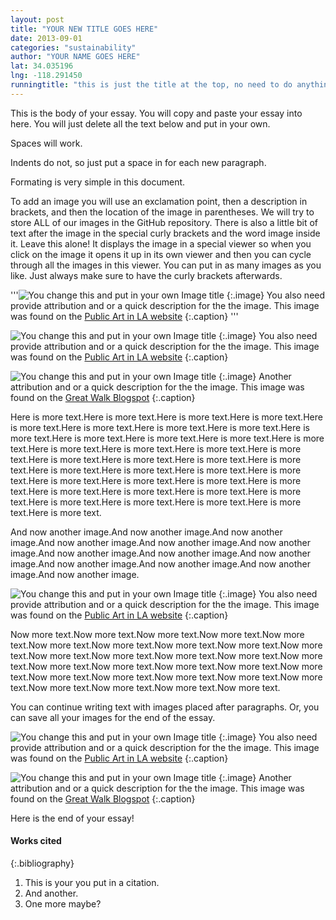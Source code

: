 ```yaml
---
layout: post
title: "YOUR NEW TITLE GOES HERE"
date: 2013-09-01
categories: "sustainability" 
author: "YOUR NAME GOES HERE"
lat: 34.035196
lng: -118.291450
runningtitle: "this is just the title at the top, no need to do anything here"
---
```

This is the body of your essay. You will copy and paste your essay into here. You will just delete all the text below and put in your own.

Spaces will work.

Indents do not, so just put a space in for each new paragraph.

Formating is very simple in this document. 

To add an image you will use an exclamation point, then a description in brackets, and then the location of the image in parentheses. We will try to store ALL of our images in the GitHub repository.  There is also a little bit of text after the image in the special curly brackets and the word image inside it. Leave this alone! It displays the image in a special viewer so when you click on the image it opens it up in its own viewer and then you can cycle through all the images in this viewer. You can put in as many images as you like. Just always make sure to have the curly brackets afterwards.

'''![You change this and put in your own Image title](images/example1.jpg)
   {:.image}
You also need provide attribution and or a quick description for the the image. This image was found on the [Public Art in LA website](http://www.publicartinla.com/LA_murals/Hollywood/cat_fairfax.html)
   {:.caption} '''
   
   ![You change this and put in your own Image title](images/example1.jpg)
   {:.image}
You also need provide attribution and or a quick description for the the image. This image was found on the [Public Art in LA website](http://www.publicartinla.com/LA_murals/Hollywood/cat_fairfax.html)
   {:.caption} 
   
![You change this and put in your own Image title](images/example2.jpg)
   {:.image}
Another attribution and or a quick description for the the image. This image was found on the [Great Walk Blogspot](http://greatlawalk.blogspot.com/2016/11/)
   {:.caption} 

Here is more text.Here is more text.Here is more text.Here is more text.Here is more text.Here is more text.Here is more text.Here is more text.Here is more text.Here is more text.Here is more text.Here is more text.Here is more text.Here is more text.Here is more text.Here is more text.Here is more text.Here is more text.Here is more text.Here is more text.Here is more text.Here is more text.Here is more text.Here is more text.Here is more text.Here is more text.Here is more text.Here is more text.Here is more text.Here is more text.Here is more text.Here is more text.Here is more text.Here is more text.Here is more text.Here is more text.Here is more text.Here is more text.

And now another image.And now another image.And now another image.And now another image.And now another image.And now another image.And now another image.And now another image.And now another image.And now another image.And now another image.And now another image.And now another image.

![You change this and put in your own Image title](images/example1.jpg)
   {:.image}
You also need provide attribution and or a quick description for the the image. This image was found on the [Public Art in LA website](http://www.publicartinla.com/LA_murals/Hollywood/cat_fairfax.html)
   {:.caption} 

Now more text.Now more text.Now more text.Now more text.Now more text.Now more text.Now more text.Now more text.Now more text.Now more text.Now more text.Now more text.Now more text.Now more text.Now more text.Now more text.Now more text.Now more text.Now more text.Now more text.Now more text.Now more text.Now more text.Now more text.Now more text.Now more text.Now more text.Now more text.Now more text.


You can continue writing text with images placed after paragraphs. Or, you can save all your images for the end of the essay.

![You change this and put in your own Image title](images/example1.jpg)
   {:.image}
You also need provide attribution and or a quick description for the the image. This image was found on the [Public Art in LA website](http://www.publicartinla.com/LA_murals/Hollywood/cat_fairfax.html)
   {:.caption} 
   
![You change this and put in your own Image title](images/example2.jpg)
   {:.image}
Another attribution and or a quick description for the the image. This image was found on the [Great Walk Blogspot](http://greatlawalk.blogspot.com/2016/11/)
   {:.caption} 

Here is the end of your essay!

#### Works cited

{:.bibliography} 
1. This is your you put in a citation.
2. And another.
3. One more maybe?
